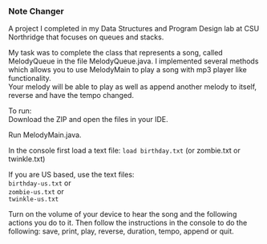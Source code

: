 ### Note Changer  
A project I completed in my Data Structures and Program Design lab at CSU Northridge that focuses on queues and stacks.  

My task was to complete the class that represents a song, called MelodyQueue in the file MelodyQueue.java. I implemented several methods which allows you to use MelodyMain to play a song with mp3 player like functionality.  
Your melody will be able to play as well as append another melody to itself, reverse and have the tempo changed.

To run:  
Download the ZIP and open the files in your IDE. 

Run MelodyMain.java.     

In the console first load a text file: `load birthday.txt` (or zombie.txt or twinkle.txt)

If you are US based, use the text files:  
    `birthday-us.txt` or  
    `zombie-us.txt` or    
    `twinkle-us.txt`  

Turn on the volume of your device to hear the song and the following actions you do to it.
Then follow the instructions in the console to do the following: save, print, play, reverse, duration, tempo, append or quit.
